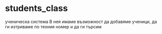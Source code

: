 # students_class
ученическа система 
В нея имаме възможност да добавяме ученици, да ги изтриваме по техния номер и да ги търсим 
